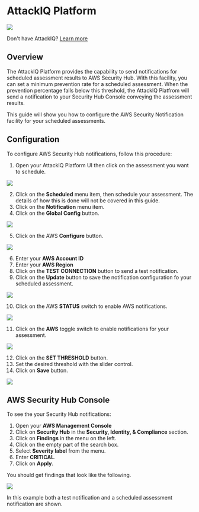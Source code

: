 # AttackIQ Platform


[![](./images/aws_security_hub.jpg)](#)

Don't have AttackIQ? [Learn more](https://go.attackiq.com/BD-AWS-Security-Hub_LP.html)


## Overview

The AttackIQ Platform provides the capability to send notifications for scheduled assessment results to AWS Security Hub. With this facility, you can set a minimum prevention rate for a scheduled assessment.  When the prevention percentage falls below this threshold, the AttackIQ Platfrom will send a notification to your Security Hub Console conveying the assessment results.

This guide will show you how to configure the AWS Security Notification facility for your scheduled assessments.

## Configuration

To configure AWS Security Hub notifications, follow this procedure:

<ol start="1"><li>Open your AttackIQ Platform UI then click on the assessment you want to schedule.</li>
</ol>

[![](./images/aiq_aws_sec_assessments.png)](#)

<ol start="2">
<li>Click on the <b>Scheduled</b> menu item, then schedule your assessment. The details of how this is done will not be covered in this guide.</li>
<li>Click on the <b>Notification</b> menu item.</li>
<li>Click on the <b>Global Config</b> button.</li>
</ol>

[![](./images/aiq_aws_sec_config_start.png)](#)

<ol start="5">
<li>Click on the AWS <b>Configure</b> button.</li>
</ol>


[![](./images/aiq_aws_sec_global_config.png)](#)

<ol start="6">
<li>Enter your <b>AWS Account ID</b></li>
<li>Enter your <b>AWS Region</b></li>
<li>Click on the <b>TEST CONNECTION</b> button to send a test notification.
<li>Click on the <b>Update</b> button to save the notification configuration fo your scheduled assessment. 
</ol>

[![](./images/aiq_aws_sec_credentials.png)](#)

<ol start="10">
<li>Click on the AWS <b>STATUS</b> switch to enable AWS notifications.</li>
</ol>

[![](./images/aiq_aws_sec_global_enable.png)](#)

<ol start="11">
<li>Click on the <b>AWS</b> toggle switch to enable notifications for your assessment.</li>
</ol>

[![](./images/aiq_aws_sec_local_enable.png)](#)

<ol start="12">
<li>Click on the <b>SET THRESHOLD</b> button.</li><li>Set the desired threshold with the slider control.</li>
<li>Click on <b>Save</b> button.</li>
</ol>

[![](./images/aiq_aws_sec_local_config.png)](#)

## AWS Security Hub Console

To see the your Security Hub notifications:

1. Open your **AWS Management Console**
2. Click on **Security Hub** in the **Security, Identity, & Compliance** section.
3. Click on **Findings** in the menu on the left.  
4. Click on the empty part of the search box.
5. Select **Severity label** from the menu.
6. Enter **CRITICAL**.
7. Click on **Apply**.

You should get findings that look like the following.  

[![](./images/aiq_aws_sec_hub_console.png)](#)

In this example both a test notification and a scheduled assessment notification are shown.